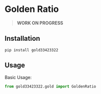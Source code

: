 # Golden Ratio 

> **WORK ON PROGRESS**

## Installation
```shell
pip install gold33423322
```

## Usage
Basic Usage:
```python
from gold33423322.gold import GoldenRatio

